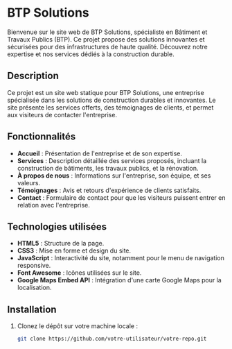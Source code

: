 # BTP Solutions

Bienvenue sur le site web de BTP Solutions, spécialiste en Bâtiment et Travaux Publics (BTP). Ce projet propose des solutions innovantes et sécurisées pour des infrastructures de haute qualité. Découvrez notre expertise et nos services dédiés à la construction durable.



## Description

Ce projet est un site web statique pour BTP Solutions, une entreprise spécialisée dans les solutions de construction durables et innovantes. Le site présente les services offerts, des témoignages de clients, et permet aux visiteurs de contacter l'entreprise.

## Fonctionnalités

- **Accueil** : Présentation de l'entreprise et de son expertise.
- **Services** : Description détaillée des services proposés, incluant la construction de bâtiments, les travaux publics, et la rénovation.
- **À propos de nous** : Informations sur l'entreprise, son équipe, et ses valeurs.
- **Témoignages** : Avis et retours d'expérience de clients satisfaits.
- **Contact** : Formulaire de contact pour que les visiteurs puissent entrer en relation avec l'entreprise.

## Technologies utilisées

- **HTML5** : Structure de la page.
- **CSS3** : Mise en forme et design du site.
- **JavaScript** : Interactivité du site, notamment pour le menu de navigation responsive.
- **Font Awesome** : Icônes utilisées sur le site.
- **Google Maps Embed API** : Intégration d'une carte Google Maps pour la localisation.

## Installation

1. Clonez le dépôt sur votre machine locale :

   ```bash
   git clone https://github.com/votre-utilisateur/votre-repo.git
